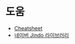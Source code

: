 # 도움

* [Cheatsheet](http://oscarotero.com/jquery/)
* [네이버 Jindo 라이브러리](http://jindo.dev.naver.com/jindo_home/JindoJS.html)